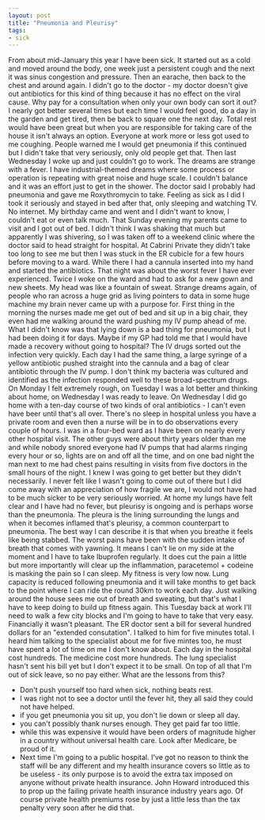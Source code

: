 ```yaml
---
layout: post
title: "Pneumonia and Pleurisy"
tags:
- sick
---
```

<meta charset="utf-8"> 
From about mid-January this year I have been sick. It started out as a cold and moved around the body, one week just a persistent cough and the next it was sinus congestion and pressure. Then an earache, then back to the chest and around again. I didn't go to the doctor - my doctor doesn't give out antibiotics for this kind of thing because it has no effect on the viral cause. Why pay for a consultation when only your own body can sort it out?  
 I nearly got better several times but each time I would feel good, do a day in the garden and get tired, then be back to square one the next day. Total rest would have been great but when you are responsible for taking care of the house it isn't always an option. Everyone at work more or less got used to me coughing. People warned me I would get pneumonia if this continued but I didn't take that very seriously, only old people get that.  
 Then last Wednesday I woke up and just couldn't go to work. The dreams are strange with a fever. I have industrial-themed dreams where some process or operation is repeating with great noise and huge scale. I couldn't balance and it was an effort just to get in the shower. The doctor said I probably had pneumonia and gave me Roxythromycin to take. Feeling as sick as I did I took it seriously and stayed in bed after that, only sleeping and watching TV. No internet. My birthday came and went and I didn't want to know, I couldn't eat or even talk much.  
 That Sunday evening my parents came to visit and I got out of bed. I didn't think I was shaking that much but apparently I was shivering, so I was taken off to a weekend clinic where the doctor said to head straight for hospital. At Cabrini Private they didn't take too long to see me but then I was stuck in the ER cubicle for a few hours before moving to a ward. While there I had a cannula inserted into my hand and started the antibiotics.  
 That night was about the worst fever I have ever experienced. Twice I woke on the ward and had to ask for a new gown and new sheets. My head was like a fountain of sweat. Strange dreams again, of people who ran across a huge grid as living pointers to data in some huge machine my brain never came up with a purpose for.  
 First thing in the morning the nurses made me get out of bed and sit up in a big chair, they even had me walking around the ward pushing my IV pump ahead of me. What I didn't know was that lying down is a bad thing for pneumonia, but I had been doing it for days. Maybe if my GP had told me that I would have made a recovery without going to hospital?  
 The IV drugs sorted out the infection very quickly. Each day I had the same thing, a large syringe of a yellow antibiotic pushed straight into the cannula and a bag of clear antibiotic through the IV pump. I don't think my bacteria was cultured and identified as the infection responded well to these broad-spectrum drugs. On Monday I felt extremely rough, on Tuesday I was a lot better and thinking about home, on Wednesday I was ready to leave. On Wednesday I did go home with a ten-day course of two kinds of oral antibiotics - I can't even have beer until that's all over.  
 There's no sleep in hospital unless you have a private room and even then a nurse will be in to do observations every couple of hours. I was in a four-bed ward as I have been on nearly every other hospital visit. The other guys were about thirty years older than me and while nobody snored everyone had IV pumps that had alarms ringing every hour or so, lights are on and off all the time, and on one bad night the man next to me had chest pains resulting in visits from five doctors in the small hours of the night. I knew I was going to get better but they didn't necessarily. I never felt like I wasn't going to come out of there but I did come away with an appreciation of how fragile we are, I would not have had to be much sicker to be very seriously worried.  
 At home my lungs have felt clear and I have had no fever, but pleurisy is ongoing and is perhaps worse than the pneumonia. The pleura is the lining surrounding the lungs and when it becomes inflamed that's pleurisy, a common counterpart to pneumonia. The best way I can describe it is that when you breathe it feels like being stabbed. The worst pains have been with the sudden intake of breath that comes with yawning. It means I can't lie on my side at the moment and I have to take Ibuprofen regularly. It does cut the pain a little but more importantly will clear up the inflammation, paracetemol + codeine is masking the pain so I can sleep.  
 My fitness is very low now. Lung capacity is reduced following pneumonia and it will take months to get back to the point where I can ride the round 30km to work each day. Just walking around the house sees me out of breath and sweating, but that's what I have to keep doing to build up fitness again. This Tuesday back at work I'll need to walk a few city blocks and I'm going to have to take that very easy.  
 Financially it wasn't pleasant. The ER doctor sent a bill for several hundred dollars for an "extended consutation". I talked to him for five minutes total. I heard him talking to the specialist about me for five mintes too, he must have spent a lot of time on me I don't know about. Each day in the hospital cost hundreds. The medicine cost more hundreds. The lung specialist hasn't sent his bill yet but I don't expect it to be small. On top of all that I'm out of sick leave, so no pay either.  
 What are the lessons from this?

*   Don't push yourself too hard when sick, nothing beats rest.
*   I was right not to see a doctor until the fever hit, they all said they could not have helped.
*   if you get pneumonia you sit up, you don't lie down or sleep all day.
*   you can't possibly thank nurses enough. They get paid far too little.
*   while this was expensive it would have been orders of magnitude higher in a country without universal health care. Look after Medicare, be proud of it.
*   Next time I'm going to a public hospital. I've got no reason to think the staff will be any different and my health insurance covers so little as to be useless - its only purpose is to avoid the extra tax imposed on anyone without private health insurance. John Howard introduced this to prop up the failing private health insurance industry years ago. Of course private health premiums rose by just a little less than the tax penalty very soon after he did that.